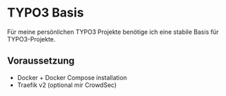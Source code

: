 # TYPO3 Basis
Für meine persönlichen TYPO3 Projekte benötige ich eine stabile Basis für TYPO3-Projekte.

## Voraussetzung

- Docker + Docker Compose installation
- Traefik v2 (optional mir CrowdSec)